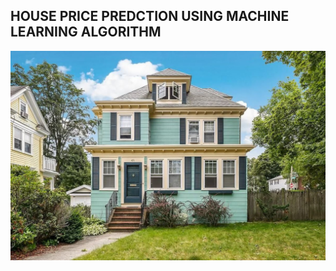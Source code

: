 ## HOUSE PRICE PREDCTION USING MACHINE LEARNING ALGORITHM
[![Alt Text](Images/12.jpg)](https://medium.com/@Nivitus./boston-house-price-prediction-using-machine-learning-ad3750a866cd)
